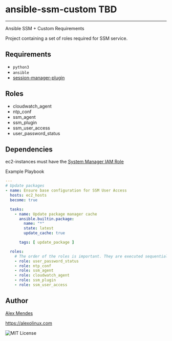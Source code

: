 # ansible-ssm-custom TBD

--------------------

Ansible SSM + Custom Requirements

Project containing a set of roles required for SSM service. 

## Requirements

- `python3`
- `ansible`
- [session-manager-plugin](https://docs.aws.amazon.com/systems-manager/latest/userguide/session-manager-working-with-install-plugin.html)

## Roles

- cloudwatch_agent
- ntp_conf
- ssm_agent
- ssm_plugin
- ssm_user_access
- user_password_status

## Dependencies

ec2-instances must have the [System Manager IAM Role](https://docs.aws.amazon.com/systems-manager/latest/userguide/setup-instance-permissions.html)

Example Playbook

```yml
---
# Update packages
- name: Ensure base configuration for SSM User Access
  hosts: ec2_hosts
  become: true

  tasks:
    - name: Update package manager cache
      ansible.builtin.package:
        name: "*"
        state: latest
        update_cache: true

      tags: [ update_package ]

  roles:
    # The order of the roles is important. They are executed sequentially
    - role: user_password_status
    - role: ntp_conf
    - role: ssm_agent
    - role: cloudwatch_agent
    - role: ssm_plugin
    - role: ssm_user_access

```

## Author

[Alex Mendes](https://pt.linkedin.com/in/mendesalex)

<https://alexolinux.com>

![MIT License](https://img.shields.io/badge/license-MIT-brightgreen.svg)
